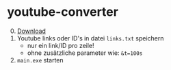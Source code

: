# youtube-converter

0. [Download](https://github.com/3zbumban/youtube-converter/releases/download/1.0/youtube-downloader.rar)
1. Youtube links oder ID's in datei `links.txt` speichern
    * nur ein link/ID pro zeile!
    * ohne zusätzliche parameter wie: `&t=100s`
2. `main.exe` starten
